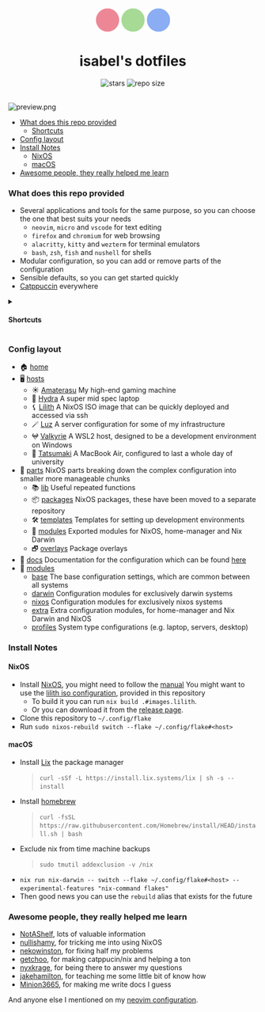 <div align="center">
  <img alt="dots" src="./dots.svg" width="150" />
  <h1>isabel's dotfiles</h1>

  <img alt="stars" src="https://img.shields.io/github/stars/isabelroses/dotfiles?color=f5c2e7&labelColor=303446&style=for-the-badge&logo=starship&logoColor=f5c2e7">
  <!--<img alt="ci" src="https://img.shields.io/github/actions/workflow/status/isabelroses/dotfiles/check.yml?label=build&color=a6e3a1&labelColor=303446&style=for-the-badge&logo=github&logoColor=a6e3a1" />-->
  <img alt="repo size" src="https://img.shields.io/github/repo-size/isabelroses/dotfiles?color=fab387&labelColor=303446&style=for-the-badge&logo=github&logoColor=fab387">
</div>

<br />

![preview.png](./preview.png)

<!--toc:start-->

- [What does this repo provided](#what-does-this-repo-provided)
  - [Shortcuts](#shortcuts)
- [Config layout](#config-layout)
- [Install Notes](#install-notes)
  - [NixOS](#nixos)
  - [macOS](#macos)
- [Awesome people, they really helped me learn](#awesome-people-they-really-helped-me-learn)
<!--toc:end-->

### What does this repo provided

- Several applications and tools for the same purpose, so you can choose the one that best suits your needs
  - `neovim`, `micro` and `vscode` for text editing
  - `firefox` and `chromium` for web browsing
  - `alacritty`, `kitty` and `wezterm` for terminal emulators
  - `bash`, `zsh`, `fish` and `nushell` for shells
- Modular configuration, so you can add or remove parts of the configuration
- Sensible defaults, so you can get started quickly
- [Catppuccin](https://github.com/catppuccin/catppucin) everywhere

<details>
<summary>

#### Shortcuts

</summary>

| SKHD Shortcut                 | Hyprland Shortcut               | What it does               |
| ----------------------------- | ------------------------------- | -------------------------- |
| <kbd>CMD+RETURN</kbd>         | <kbd>SUPER+RETURN</kbd>         | open terminal              |
|                               | <kbd>SUPER+B</kbd>              | open browser               |
|                               | <kbd>SUPER+C</kbd>              | open editor                |
|                               | <kbd>SUPER+O</kbd>              | open notes                 |
|                               | <kbd>SUPER+E</kbd>              | open file manager          |
| <kbd>CMD+Q</kbd>              | <kbd>SUPER+Q</kbd>              | quit                       |
| <kbd>CMD+D</kbd>              | <kbd>SUPER+D</kbd>              | launcher                   |
|                               | <kbd>SUPER+F</kbd>              | full screen                |
| <kbd>CMD+CTRL+[number]</kbd>  | <kbd>SUPER+[number]</kbd>       | open workspace [number]    |
| <kbd>CMD+SHIFT+[number]</kbd> | <kbd>SUPER+SHIFT+[number]</kbd> | move to workspace [number] |

</details>

### Config layout

- 🏠 [home](../home/)
- 🖥️ [hosts](../hosts/)
  - ☀️ [Amaterasu](../hosts/amatarasu/) My high-end gaming machine
  - 🐉 [Hydra](../hosts/hydra/) A super mid spec laptop
  - ⚸ [Lilith](../hosts/lilith/) A NixOS ISO image that can be quickly deployed and accessed via ssh
  - 🪄 [Luz](../hosts/luz/) A server configuration for some of my infrastructure
  - 𖤍 [Valkyrie](../hosts/valkyrie/) A WSL2 host, designed to be a development environment on Windows
  - 💮 [Tatsumaki](../hosts/tatsumaki/) A MacBook Air, configured to last a whole day of university
- 🧩 [parts](../parts/) NixOS parts breaking down the complex configuration into smaller more manageable chunks
  - 📚 [lib](../parts/lib/) Useful repeated functions
  - 📦 [packages](https://github.com/isabelroses/beapkgs) NixOS packages, these have been moved to a separate repository
  - 🛠️ [templates](../parts/templates/) Templates for setting up development environments
  - 👾 [modules](../parts/modules/) Exported modules for NixOS, home-manager and Nix Darwin
  - 🗗 [overlays](../parts/overlays/) Package overlays
- 📝 [docs](../docs/) Documentation for the configuration which can be found [here](https://isabelroses.github.io/dotfiles/)
- 🔌 [modules](../modules/)
  - [base](../modules/base/) The base configuration settings, which are common between all systems
  - [darwin](../modules/darwin/) Configuration modules for exclusively darwin systems
  - [nixos](../modules/nixos/) Configuration modules for exclusively nixos systems
  - [extra](../modules/extra) Extra configuration modules, for home-manager and Nix Darwin and NixOS
  - [profiles](../modules/profiles/) System type configurations (e.g. laptop, servers, desktop)

### Install Notes

#### NixOS

- Install [NixOS](https://nixos.org/download), you might need to follow the [manual](https://nixos.org/manual/nixos/stable/index.html#sec-installation)
  You might want to use the [lilith iso configuration](../hosts/lilith/), provided in this repository
  - To build it you can run `nix build .#images.lilith`.
  - Or you can download it from the [release page](https://github.com/isabelroses/dotfiles/releases/tag/isos).
- Clone this repository to `~/.config/flake`
- Run `sudo nixos-rebuild switch --flake ~/.config/flake#<host>`

#### macOS

- Install [Lix](https://lix.systems/install/) the package manager
  > `curl -sSf -L https://install.lix.systems/lix | sh -s -- install`
- Install [homebrew](https://brew.sh/)
  > `curl -fsSL https://raw.githubusercontent.com/Homebrew/install/HEAD/install.sh | bash`
- Exclude nix from time machine backups
  > `sudo tmutil addexclusion -v /nix`
- `nix run nix-darwin -- switch --flake ~/.config/flake#<host> --experimental-features "nix-command flakes"`
- Then good news you can use the `rebuild` alias that exists for the future

### Awesome people, they really helped me learn

- [NotAShelf](https://github.com/notashelf), lots of valuable information
- [nullishamy](https://github.com/nullishamy), for tricking me into using NixOS
- [nekowinston](https://github.com/nekowinston), for fixing half my problems
- [getchoo](https://github.com/getchoo), for making catppucin/nix and helping a ton
- [nyxkrage](https://github.com/nyxkrage), for being there to answer my questions
- [jakehamilton](https://github.com/jakehamilton), for teaching me some little bit of know how
- [Minion3665](https://github.com/Minion3665), for making me write docs I guess

And anyone else I mentioned on my [neovim configuration](https://github.com/isabelroses/nvim).

